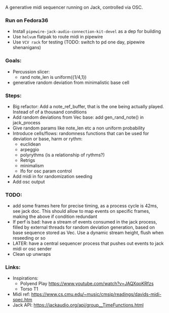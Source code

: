 A generative midi sequencer running on Jack, controlled via OSC.

### Run on Fedora36

- Install `pipewire-jack-audio-connection-kit-devel` as a dep for building
- Use `helvum` flatpak to route midi in pipewire
- Use `VCV rack` for testing (TODO: switch to pd one day, pipewire shenanigans)

### Goals:

- Percussion slicer:
  - rand note_len is uniform({1/4,1})
- generative random deviation from minimalistic base cell

### Steps:

- Big refactor: Add a note_ref_buffer, that is the one being actually played. Instead of of a thousand conditions
- Add random deviations from Vec<Event> base: add gen_rand_note() in jack_process
- Give random params like note_len etc a non uniform probability
- Introduce cells/flows: randomness functions that can be used for deviation or base, harm or rythm:
  - euclidean
  - arpeggio
  - polyrythms (is a relationship of rythms?)
  - Retrigs
  - minimalism
  - lfo for osc param control
- Add midi in for randomization seeding
- Add osc output

### TODO:

- add some frames here for precise timing, as a process cycle is 42ms, see jack doc. This should allow to map events on specific frames, making the above if condition redundant
- If perf is bad: have a stream of events consumed in the jack process, filled by external threads for random deviation generation, based on base sequence stored as Vec<Event>. Use a dynamic stream height, flush when reseeding or so
- LATER: have a central sequencer process that pushes out events to jack midi or osc sender
- Clean up unwraps

### Links:

- Inspirations: 
  - Polyend Play https://www.youtube.com/watch?v=JAQXqoKRfzs
  - Torso T1
- Midi ref: https://www.cs.cmu.edu/~music/cmsip/readings/davids-midi-spec.htm
- Jack API: https://jackaudio.org/api/group__TimeFunctions.html

